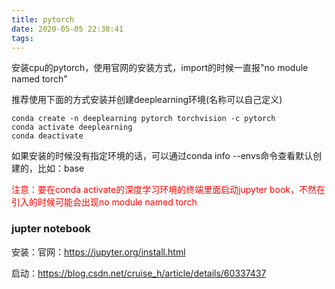 ```yaml
---
title: pytorch
date: 2020-05-05 22:38:41
tags:
---
```

安装cpu的pytorch，使用官网的安装方式，import的时候一直报"no module named torch"

推荐使用下面的方式安装并创建deeplearning环境(名称可以自己定义)
```
conda create -n deeplearning pytorch torchvision -c pytorch
conda activate deeplearning
conda deactivate
```
如果安装的时候没有指定环境的话，可以通过conda info --envs命令查看默认创建的，比如：base

<a style="color:red;">
注意：要在conda activate的深度学习环境的终端里面启动jupyter book，不然在引入的时候可能会出现no module named torch
</a>

### jupter notebook
安装：官网：https://jupyter.org/install.html

启动：https://blog.csdn.net/cruise_h/article/details/60337437
